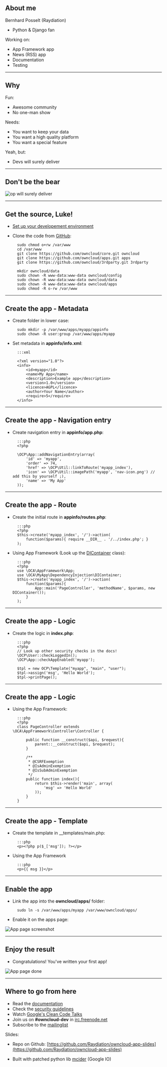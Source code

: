 ## About me

Bernhard Posselt (Raydiation)

* Python & Django fan

Working on:

* App Framework app
* News (RSS) app
* Documentation
* Testing


---

## Why

Fun:

* Awesome community
* No one-man show

Needs:

* You want to keep your data
* You want a high quality platform
* You want a special feature

Yeah, but:

* Devs will surely deliver

---

## Don't be the bear

![op will surely deliver](http://cdn.overclock.net/b/b4/b43ddc98_Op_will_surely_deliver_Weird_Video_Game_Facts_Part_7-s500x375-138152-535.jpeg)

---

## Get the source, Luke!

* [Set up your developement environment](http://doc.owncloud.org/server/5.0/admin_manual/installation.html#prerequisites)

* Clone the code from [GitHub](https://github.com/owncloud):

        sudo chmod o+rw /var/www
        cd /var/www
        git clone https://github.com/owncloud/core.git owncloud
        git clone https://github.com/owncloud/apps.git apps
        git clone https://github.com/owncloud/3rdparty.git 3rdparty

        mkdir owncloud/data
        sudo chown -R www-data:www-data owncloud/config
        sudo chown -R www-data:www-data owncloud/data
        sudo chown -R www-data:www-data owncloud/apps
        sudo chmod -R o-rw /var/www

---

## Create the app - Metadata

* Create folder in lower case:

        sudo mkdir -p /var/www/apps/myapp/appinfo
        sudo chown -R user:group /var/www/apps/myapp

* Set metadata in __appinfo/info.xml__:

        :::xml

        <?xml version="1.0"?>
        <info>
            <id>myapp</id>
            <name>My App</name>
            <description>Example app</description>
            <version>1.0</version>
            <licence>AGPL</licence>
            <author>Your Name</author>
            <require>5</require>
        </info>

---

## Create the app - Navigation entry

* Create navigation entry in __appinfo/app.php__:

        :::php
        <?php

        \OCP\App::addNavigationEntry(array( 
            'id' => 'myapp',
            'order' => 74,
            'href' => \OCP\Util::linkToRoute('myapp_index'),
            'icon' => \OCP\Util::imagePath('myapp', 'nav-icon.png') // add this by yourself ;),
            'name' => 'My App'
        ));

---

## Create the app - Route

* Create the initial route in __appinfo/routes.php__:

        :::php
        <?php
        $this->create('myapp_index', '/')->action(
            function($params){ require __DIR__ . '/../index.php'; }
        );

* Using App Framework (Look up the [DIContainer](http://doc.owncloud.org/server/master/developer_manual/app/appframework/container.html) class):
        
        :::php
        <?php
        use \OCA\AppFramework\App;
        use \OCA\MyApp\DependencyInjection\DIContainer;
        $this->create('myapp_index', '/')->action(
            function($params){
                App::main('PageController', 'methodName', $params, new DIContainer());
            }
        );

---

## Create the app - Logic

* Create the logic in __index.php__:

        :::php
        <?php
        // Look up other security checks in the docs!
        \OCP\User::checkLoggedIn();
        \OCP\App::checkAppEnabled('myapp');

        $tpl = new OCP\Template("myapp", "main", "user");
        $tpl->assign('msg', 'Hello World');
        $tpl->printPage();

---

## Create the app - Logic

* Using the App Framework:

        :::php
        <?php
        class PageController extends \OCA\AppFramework\Controller\Controller {

            public function __construct($api, $request){
                parent::__construct($api, $request);
            }

            /**
             * @CSRFExemption
             * @IsAdminExemption
             * @IsSubAdminExemption
             */
            public function index(){
                return $this->render('main', array(
                    'msg' => 'Hello World'
                ));
            }
        }
---

## Create the app - Template

* Create the template in __templates/main.php:
        
        :::php
        <p><?php p($_['msg']); ?></p>

* Using the App Framework

        :::php
        <p>{{ msg }}</p>

---

## Enable the app



* Link the app into the __owncloud/apps/__ folder:

        sudo ln -s /var/www/apps/myapp /var/www/owncloud/apps/

* Enable it on the apps page:

![App page screenshot](images/appspage.png)

---

## Enjoy the result

* Congratulations! You've written your first app!

![App page done](images/result.png)



---

## Where to go from here

* Read the [documentation](http://doc.owncloud.org/server/master/developer_manual/app/index.html)
* Check the [security guidelines](http://doc.owncloud.org/server/master/developer_manual/app/general/security.html)
* Watch [Google's Clean Code Talks](http://www.youtube.com/watch?v=4F72VULWFvc&playnext=1&list=PLBDAB2BA83BB6588E&feature=results_main)
* Join us on __#owncloud-dev__ in [irc.freenode.net](irc://irc.freenode.net)
* Subscribe to the [mailinglist](https://mail.kde.org/mailman/listinfo/owncloud)

Slides:

* Repo on Github: [https://github.com/Raydiation/owncloud-app-slides](https://github.com/Raydiation/owncloud-app-slides)

* Built with patched python lib [mcider](https://github.com/ogom/python-mcider) (Google IO)

